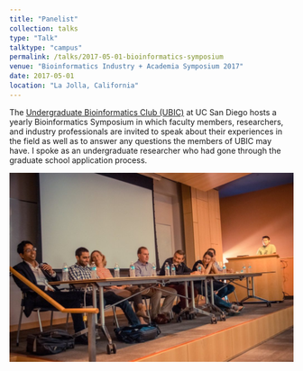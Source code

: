 ```yaml
---
title: "Panelist"
collection: talks
type: "Talk"
talktype: "campus"
permalink: /talks/2017-05-01-bioinformatics-symposium
venue: "Bioinformatics Industry + Academia Symposium 2017"
date: 2017-05-01
location: "La Jolla, California"
---
```


The <a href="http://ubic.org/" target="_blank">Undergraduate Bioinformatics Club (UBIC)</a> at UC San Diego hosts a yearly Bioinformatics Symposium in which faculty members, researchers, and industry professionals are invited to speak about their experiences in the field as well as to answer any questions the members of UBIC may have. I spoke as an undergraduate researcher who had gone through the graduate school application process.

<center><img src="/files/2017-05-01-bioinformatics-symposium.jpg"></center>
